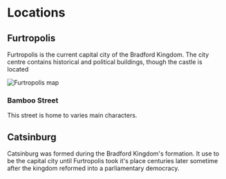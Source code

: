 # Locations

## Furtropolis
 
Furtropolis is the current capital city of the Bradford Kingdom. The city centre contains historical and political buildings, though the castle is located

![Furtropolis map](../../img/furtropolis.png)


### Bamboo Street

This street is home to varies main characters.

## Catsinburg

Catsinburg was formed during the Bradford Kingdom's formation. It use to be the capital city until Furtropolis took it's place centuries later sometime after the kingdom reformed into a parliamentary democracy.


